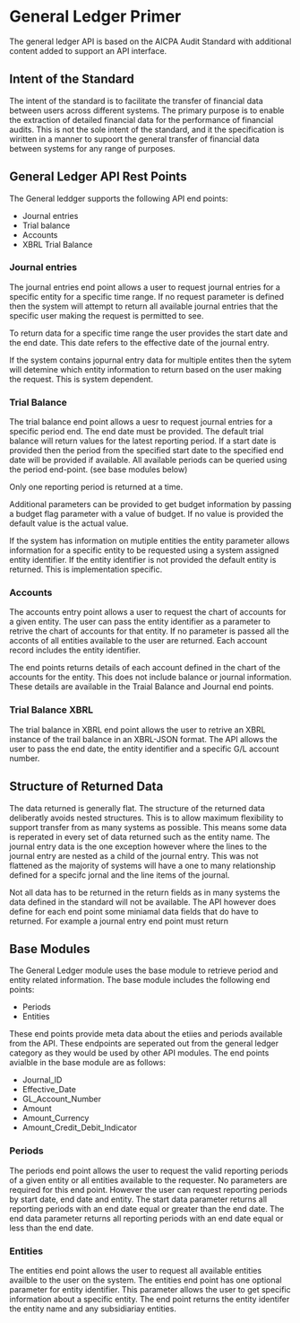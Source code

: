 # General Ledger Primer
The general ledger API is based on the AICPA Audit Standard with additional content added to support an API interface.

## Intent of the Standard

The intent of the standard is to facilitate the transfer of financial data between users across different systems. The primary purpose is to enable the extraction of detailed financial data for the performance of financial audits.  This is not the sole intent of the standard, and it the specification is wiritten in a manner to supoort the general transfer of financial data between systems for any range of purposes.

## General Ledger API Rest Points

The General leddger supports the following API end points:

* Journal entries
* Trial balance
* Accounts
* XBRL Trial Balance

### Journal entries

The journal entries end point allows a user to request journal entries for a specific entity for a specific time range. If no request parameter is defined then the system will attempt to return all available journal entries that the specific user making the request is permitted to see. 

To return data for a specific time range the user provides the start date and the end date.  This date refers to the effective date of the journal entry.

If the system contains jopurnal entry data for multiple entites then the sytem will detemine which entity information to return based on the user making the request.  This is system dependent.


### Trial Balance

The trial balance end point allows a uesr to request journal entries for a specific period end.  The end date must be provided.  The default trial balance will return values for the latest reporting period. If a start date is provided then the period from the specified start date to the specified end date will be provided if available.  All available periods can be queried using the period end-point. (see base modules below)

Only one reporting period is returned at a time. 

Additional parameters can be provided to get budget information by passing a budget flag parameter with a value of budget.  If no value is provided the default value is the actual value.

If the system has information on mutiple entities the entity parameter allows information for a specific entity to be requested using a system assigned entity identifier. If the entity identifier is not provided the default entity is returned. This is implementation specific.

### Accounts

The accounts entry point allows a user to request the chart of accounts for a given entity.  The user can pass the entity identifier as a parameter to retrive the chart of accounts for that entity.  If no parameter is passed all the acconts of all entities available to the user are returned. Each account record includes the entity identifier.

The end points returns details of each account defined in the chart of the accounts for the entity.  This does not include balance or journal information. These details are available in the Traial Balance and Journal end points.

### Trial Balance XBRL

The trial balance in XBRL end point allows the user to retrive an XBRL instance of the trail balance in an XBRL-JSON format. The API allows the user to pass the end date, the entity identifier and a specific G/L account number.

## Structure of Returned Data

The data returned is generally flat.  The structure of the returned data deliberatly avoids  nested structures. This is to allow maximum flexibility to support transfer from as many systems as possible.  This means some data is reperated in every set of data returned such as the entity name. The journal entry data is the one exception however where the lines to the journal entry are nested as a child of the journal entry. This was not flattened as the majority of systems will have a one to many relationship defined for a specifc jornal and the line items of the journal.

Not all data has to be returned in the return fields as in many systems the data defined in the standard will not be available.  The API however does define for each end point some miniamal data fields that do have to returned.  For example a journal entry end point must return


## Base Modules

The General Ledger module uses the base module to retrieve period and entity related information. The base module includes the following end points:
* Periods
* Entities

These end points provide meta data about the etiies and periods available from the API.  These endpoints are seperated out from the general ledger category as they would be used by other API modules.  The end points avialble in the base module are as follows:
* Journal_ID
* Effective_Date
* GL_Account_Number
* Amount
* Amount_Currency
* Amount_Credit_Debit_Indicator

### Periods

The periods end point allows the user to request the valid reporting periods of a given entity or all entities available to the requester.  No parameters are required for this end point.  However the user can request reporting periods by start date, end date and entity.  The start data parameter returns all reporting periods with an end date equal or greater than the end date. The end data parameter returns all reporting periods with an end date equal or less than the end date.

### Entities

The entities end point allows the user to request all available entities availble to the user on the system. The entities end point has one optional parameter for entity identifier. This parameter allows the user to get specific information about a specific entity. The end point returns the entity identifer the entity name and any subsidiariay entities.


